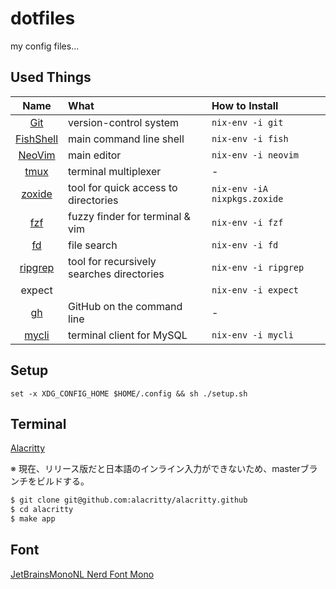 # dotfiles

my config files...

## Used Things

| Name | What | How to Install |
|:----:|:-----|:---------------|
|[Git](https://github.com/git/git)|version-control system|`nix-env -i git`|
|[FishShell](https://github.com/fish-shell/fish-shell)|main command line shell|`nix-env -i fish`|
|[NeoVim](https://github.com/neovim/neovim)|main editor|`nix-env -i neovim`|
|[tmux](https://github.com/tmux/tmux)|terminal multiplexer|-|
|[zoxide](https://github.com/ajeetdsouza/zoxide)|tool for quick access to directories|`nix-env -iA nixpkgs.zoxide`|
|[fzf](https://github.com/junegunn/fzf)|fuzzy finder for terminal & vim|`nix-env -i fzf`|
|[fd](https://github.com/sharkdp/fd)|file search|`nix-env -i fd`|
|[ripgrep](https://github.com/BurntSushi/ripgrep)|tool for recursively searches directories|`nix-env -i ripgrep`|
|expect||`nix-env -i expect`|
|[gh](https://github.com/cli/cli)|GitHub on the command line|-|
|[mycli](https://github.com/dbcli/mycli)|terminal client for MySQL|`nix-env -i mycli`|


## Setup

```fish
set -x XDG_CONFIG_HOME $HOME/.config && sh ./setup.sh
```

## Terminal

[Alacritty](https://github.com/alacritty/alacritty)

※ 現在、リリース版だと日本語のインライン入力ができないため、masterブランチをビルドする。

```bash
$ git clone git@github.com:alacritty/alacritty.github
$ cd alacritty
$ make app
```

## Font

[JetBrainsMonoNL Nerd Font Mono](https://github.com/ryanoasis/nerd-fonts/tree/master/patched-fonts/JetBrainsMono/NoLigatures)
<!-- [JetBrains Mono NL](https://www.jetbrains.com/lp/mono/) -->
<!-- [Ricty Diminished with icons](https://github.com/iij/fontmerger/tree/master/sample) -->



